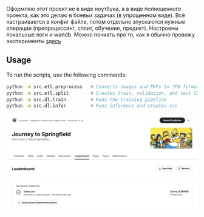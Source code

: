 Оформляю этот проект не в виде ноутбука, а в виде полноценного проекта, как это делаю в боевых задачах (в упрощенном виде). Всё настраивается в конфиг файле, потом отдельно зпускаются нужные операции (препроцессинг, сплит, обучение, предикт). Настроены локальные логи и wandb. Можно почиать про то, как я обычно провожу эксперименты [здесь](https://medium.com/towards-artificial-intelligence/guide-to-pytorch-experiments-e84efa984f45)

## Usage
To run the scripts, use the following commands:
```bash
python -m src.etl.preprocess   # Converts images and PDFs to JPG format
python -m src.etl.split        # Creates train, validation, and test CSVs with image paths
python -m src.dl.train         # Runs the training pipeline
python -m src.dl.infer         # Runs inference and creates csv
```

![screenshot](Screenshot.png)
